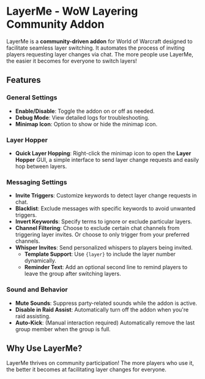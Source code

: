 # LayerMe - WoW Layering Community Addon

LayerMe is a **community-driven addon** for World of Warcraft designed to facilitate seamless layer switching. It automates the process of inviting players requesting layer changes via chat. The more people use LayerMe, the easier it becomes for everyone to switch layers!

## Features

### General Settings
- **Enable/Disable**: Toggle the addon on or off as needed.
- **Debug Mode**: View detailed logs for troubleshooting.
- **Minimap Icon**: Option to show or hide the minimap icon.

### Layer Hopper
- **Quick Layer Hopping**: Right-click the minimap icon to open the **Layer Hopper** GUI, a simple interface to send layer change requests and easily hop between layers.

### Messaging Settings
- **Invite Triggers**: Customize keywords to detect layer change requests in chat.
- **Blacklist**: Exclude messages with specific keywords to avoid unwanted triggers.
- **Invert Keywords**: Specify terms to ignore or exclude particular layers.
- **Channel Filtering**: Choose to exclude certain chat channels from triggering layer invites. Or choose to only trigger from your preferred channels.
- **Whisper Invites**: Send personalized whispers to players being invited.
  - **Template Support**: Use `{layer}` to include the layer number dynamically.
  - **Reminder Text**: Add an optional second line to remind players to leave the group after switching layers.

### Sound and Behavior
- **Mute Sounds**: Suppress party-related sounds while the addon is active.
- **Disable in Raid Assist**: Automatically turn off the addon when you're raid assisting.
- **Auto-Kick**: (Manual interaction required) Automatically remove the last group member when the group is full.


## Why Use LayerMe?
LayerMe thrives on community participation! The more players who use it, the better it becomes at facilitating layer changes for everyone.
